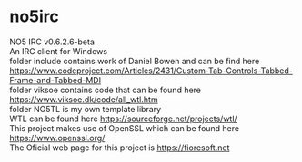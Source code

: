 # no5irc
NO5 IRC v0.6.2.6-beta  
An IRC client for Windows  
folder include contains work of Daniel Bowen and can be find here https://www.codeproject.com/Articles/2431/Custom-Tab-Controls-Tabbed-Frame-and-Tabbed-MDI  
folder viksoe contains code that can be found here https://www.viksoe.dk/code/all_wtl.htm  
folder NO5TL is my own template library    
WTL can be found here https://sourceforge.net/projects/wtl/  
This project makes use of OpenSSL which can be found here https://www.openssl.org/  
The Oficial web page for this project is https://fioresoft.net  
